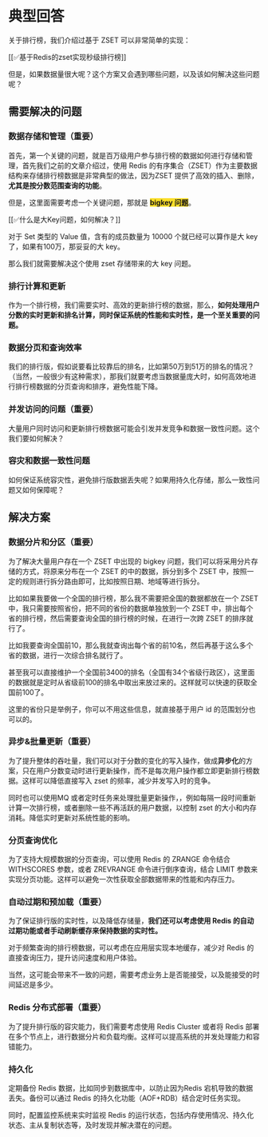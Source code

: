 # 典型回答


关于排行榜，我们介绍过基于 ZSET 可以非常简单的实现：



[[✅基于Redis的zset实现秒级排行榜]]



但是，如果数据量很大呢？这个方案又会遇到哪些问题，以及该如何解决这些问题呢？



## 需要解决的问题
### 数据存储和管理（重要）


首先，第一个关键的问题，就是百万级用户参与排行榜的数据如何进行存储和管理，首先我们之前的文章介绍过，使用 Redis 的有序集合（ZSET）作为主要数据结构来存储排行榜数据是非常典型的做法，因为ZSET 提供了高效的插入、删除，**尤其是按分数范围查询的功能**。



但是，这里面需要考虑一个关键问题，那就是 **<font style="background-color:#FBDE28;">bigkey 问题</font>**。



[[✅什么是大Key问题，如何解决？]]



对于 Set 类型的 Value 值，含有的成员数量为 10000 个就已经可以算作是大 key 了，如果有100万，那妥妥的大 key。



那么我们就需要解决这个使用 zset 存储带来的大 key 问题。



### 排行计算和更新


作为一个排行榜，我们需要实时、高效的更新排行榜的数据，那么，**如何处理用户分数的实时更新和排名计算，同时保证系统的性能和实时性，是一个至关重要的问题。**



### 数据分页和查询效率


我们的排行版，假如说要看比较靠后的排名，比如第50万到51万的排名的情况？（当然，一般很少有这种需求），那我们就要考虑当数据量庞大时，如何高效地进行排行榜数据的分页查询和排序，避免性能下降。



### 并发访问的问题（重要）


大量用户同时访问和更新排行榜数据可能会引发并发竞争和数据一致性问题。这个我们要如何解决？



### 容灾和数据一致性问题


如何保证系统容灾性，避免排行版数据丢失呢？如果用持久化存储，那么一致性问题又如何保障呢？



## 解决方案


### 数据分片和分区（重要）


为了解决大量用户存在一个 ZSET 中出现的 bigkey 问题，我们可以将采用分片存储的方式，将原来分布在一个 ZSET 的中的数据，拆分到多个 ZSET 中，按照一定的规则进行拆分路由即可，比如按照日期、地域等进行拆分。



比如如果我要做一个全国的排行榜，那么我不需要把全国的数据都放在一个 ZSET 中，我只需要按照省份，把不同的省份的数据单独放到一个 ZSET 中，排出每个省的排行榜，然后需要查询全国的排行榜的时候，在进行一次跨 ZSET 的排序就行了。



比如我要查询全国前10，那么我就查询出每个省的前10名，然后再基于这么多个省的数据，进行一次综合排名就行了。



甚至我可以直接维护一个全国前3400的排名（全国有34个省级行政区），这里面的数据就是定时从省级前100的排名中取出来放过来的。这样就可以快速的获取全国前100了。



这里的省份只是举例子，你可以不用这些信息，就直接基于用户 id 的范围划分也可以的。



### 异步&批量更新（重要）


为了提升整体的吞吐量，我们可以对于分数的变化的写入操作，做成**异步化**的方案，只在用户分数变动时进行更新操作，而不是每次用户操作都立即更新排行榜数据。这样可以降低直接写入 zset 的频率，减少并发写入时的竞争。





同时也可以使用MQ 或者定时任务来处理批量更新操作，，例如每隔一段时间重新计算一次排行榜，或者删除一些不再活跃的用户数据，以控制 zset 的大小和内存消耗。降低实时更新对系统性能的影响。



### 分页查询优化


为了支持大规模数据的分页查询，可以使用 Redis 的 ZRANGE 命令结合 WITHSCORES 参数，或者 ZREVRANGE 命令进行倒序查询，结合 LIMIT 参数来实现分页功能。这样可以避免一次性获取全部数据带来的性能和内存压力。



### **自动过期和预加载（重要）**


为了保证排行版的实时性，以及降低存储量，**我们还可以考虑使用 Redis 的自动过期功能或者手动刷新缓存来保持数据的实时性。**



对于频繁查询的排行榜数据，可以考虑在应用层实现本地缓存，减少对 Redis 的直接查询压力，提升访问速度和用户体验。



当然，这可能会带来不一致的问题，需要考虑业务上是否能接受，以及能接受的时间延迟是多少。



### Redis 分布式部署（重要）


为了提升排行版的容灾能力，我们需要考虑使用 Redis Cluster 或者将 Redis 部署在多个节点上，进行数据分片和负载均衡。这样可以提高系统的并发处理能力和容错能力。



### 持久化


定期备份 Redis 数据，比如同步到数据库中，以防止因为Redis 宕机导致的数据丢失。备份可以通过 Redis 的持久化功能（AOF+RDB）结合定时任务实现。



同时，配置监控系统来实时监视 Redis 的运行状态，包括内存使用情况、持久化状态、主从复制状态等，及时发现并解决潜在的问题。



